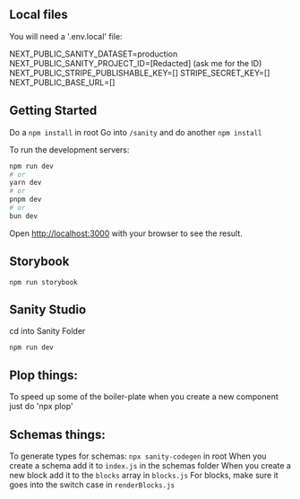 ## Local files

You will need a '.env.local' file:

NEXT_PUBLIC_SANITY_DATASET=production
NEXT_PUBLIC_SANITY_PROJECT_ID=[Redacted] (ask me for the ID)
NEXT_PUBLIC_STRIPE_PUBLISHABLE_KEY=[]
STRIPE_SECRET_KEY=[]
NEXT_PUBLIC_BASE_URL=[]

## Getting Started

Do a `npm install` in root
Go into `/sanity` and do another `npm install`

To run the development servers:

```bash
npm run dev
# or
yarn dev
# or
pnpm dev
# or
bun dev
```

Open [http://localhost:3000](http://localhost:3000) with your browser to see the result.

## Storybook

`npm run storybook`

## Sanity Studio

cd into Sanity Folder

`npm run dev`

## Plop things:

To speed up some of the boiler-plate when you create a new component just do 'npx plop'

## Schemas things:

To generate types for schemas: `npx sanity-codegen` in root
When you create a schema add it to `index.js` in the schemas folder
When you create a new block add it to the `blocks` array in `blocks.js`
For blocks, make sure it goes into the switch case in `renderBlocks.js`
